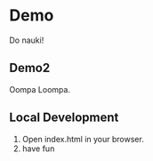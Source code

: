 # Demo

Do nauki!

## Demo2

Oompa Loompa.

## Local Development

1. Open index.html in your browser.
2. have fun